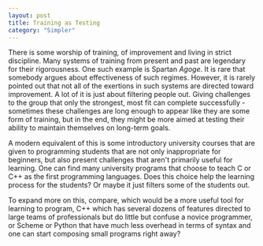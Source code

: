 ```yaml
---
layout: post
title: Training as Testing
category: "Simpler"
---
```


There is some worship of training, of improvement and living in strict
discipline. Many systems of training from present and past are
legendary for their rigorousness. One such example is Spartan
*Agoge*. It is rare that somebody argues about effectiveness of such
regimes. However, it is rarely pointed out that not all of the
exertions in such systems are directed toward improvement. A lot of it
is just about filtering people out. Giving challenges to the group
that only the strongest, most fit can complete successfully -
sometimes these challenges are long enough to appear like they are
some form of training, but in the end, they might be more aimed at
testing their ability to maintain themselves on long-term goals.

A modern equivalent of this is some introductory university courses
that are given to programming students that are not only inappropriate
for beginners, but also present challenges that aren't primarily
useful for learning. One can find many university programs that choose
to teach C or C++ as the first programming languages. Does this choice
help the learning process for the students? Or maybe it just filters
some of the students out.

To expand more on this, compare, which would be a more useful tool for
learning to program, C++ which has several dozens of features directed
to large teams of professionals but do little but confuse a novice
programmer, or Scheme or Python that have much less overhead in terms
of syntax and one can start composing small programs right away?
